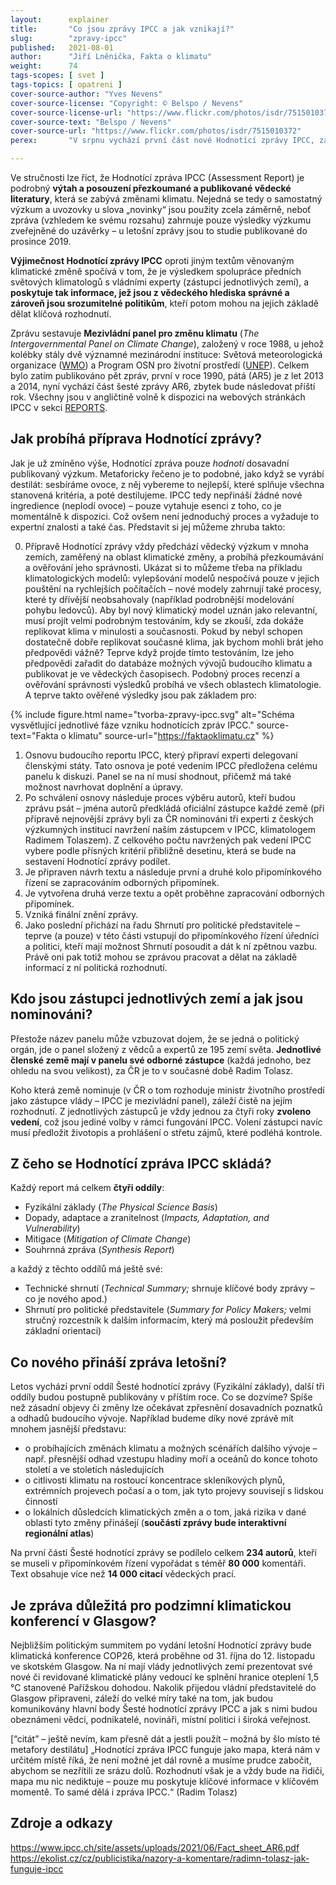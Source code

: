 ```yaml
---
layout:      explainer
title:       "Co jsou zprávy IPCC a jak vznikají?"
slug:        "zpravy-ipcc"
published:   2021-08-01
author:      "Jiří Lněnička, Fakta o klimatu"
weight:      74
tags-scopes: [ svet ]
tags-topics: [ opatreni ]
cover-source-author: "Yves Nevens"
cover-source-license: "Copyright: © Belspo / Nevens"
cover-source-license-url: "https://www.flickr.com/photos/isdr/7515010372"
cover-source-text: "Belspo / Nevens"
cover-source-url: "https://www.flickr.com/photos/isdr/7515010372"
perex:       "V srpnu vychází první část nové Hodnotící zprávy IPCC, zásadního dokumentu v oblasti dosavadního výzkumu klimatické změny. Co tento report obsahuje, kdo jej sestavuje a jaké „novinky“ se v něm dočteme?"

---
```


Ve stručnosti lze říct, že Hodnotící zpráva IPCC (Assessment Report) je podrobný **výtah a posouzení přezkoumané a publikované vědecké literatury**, která se zabývá změnami klimatu. Nejedná se tedy o samostatný výzkum a uvozovky u slova „novinky“ jsou použity zcela záměrně, neboť zpráva (vzhledem ke svému rozsahu) zahrnuje pouze výsledky výzkumu zveřejněné do uzávěrky – u letošní zprávy jsou to studie publikované do prosince 2019.  

**Výjimečnost Hodnotící zprávy IPCC** oproti jiným textům věnovaným klimatické změně spočívá v tom, že je výsledkem spolupráce předních světových klimatologů s vládními experty (zástupci jednotlivých zemí), a **poskytuje tak informace, jež jsou z vědeckého hlediska správné a zároveň jsou srozumitelné politikům**, kteří potom mohou na jejich základě dělat klíčová rozhodnutí.

Zprávu sestavuje **Mezivládní panel pro změnu klimatu** (*The Intergovernmental Panel on Climate Change*), založený v roce 1988, u jehož kolébky stály dvě významné mezinárodní instituce: Světová meteorologická organizace ([WMO](https://public.wmo.int/en)) a Program OSN pro životní prostředí ([UNEP](https://www.unenvironment.org/)). Celkem bylo zatím publikováno pět zpráv, první v roce 1990, pátá (AR5) je z let 2013 a 2014, nyní vychází část šesté zprávy AR6, zbytek bude následovat příští rok. Všechny jsou v angličtině volně k dispozici na webových stránkách IPCC v sekci [REPORTS](https://www.ipcc.ch/reports/). 

## Jak probíhá příprava Hodnotící zprávy? 

Jak je už zmíněno výše, Hodnotící zpráva pouze *hodnotí* dosavadní publikovaný výzkum. Metaforicky řečeno je to podobné, jako když se vyrábí destilát: sesbíráme ovoce, z něj vybereme to nejlepší, které splňuje všechna stanovená kritéria, a poté destilujeme. IPCC tedy nepřináší žádné nové ingredience (neplodí ovoce) – pouze vytahuje esenci z toho, co je momentálně k dispozici. Což ovšem není jednoduchý proces a vyžaduje to expertní znalosti a také čas. Představit si jej můžeme zhruba takto:

0. Přípravě Hodnotící zprávy vždy předchází vědecký výzkum v mnoha zemích, zaměřený na oblast klimatické změny, a probíhá přezkoumávání a ověřování jeho správnosti. Ukázat si to můžeme třeba na příkladu klimatologických modelů: vylepšování modelů nespočívá pouze v jejich pouštění na rychlejších počítačích – nové modely zahrnují také procesy, které ty dřívější neobsahovaly (například podrobnější modelování pohybu ledovců). Aby byl nový klimatický model uznán jako relevantní, musí projít velmi podrobným testováním, kdy se zkouší, zda dokáže replikovat klima v minulosti a současnosti. Pokud by nebyl schopen dostatečně dobře replikovat současné klima, jak bychom mohli brát jeho předpovědi vážně? Teprve když projde tímto testováním, lze jeho předpovědi zařadit do databáze možných vývojů budoucího klimatu a publikovat je ve vědeckých časopisech. Podobný proces recenzí a ověřování správnosti výsledků probíhá ve všech oblastech klimatologie. A teprve takto ověřené výsledky jsou pak základem pro:

{% include figure.html
    name="tvorba-zpravy-ipcc.svg"
    alt="Schéma vysvětlující jednotlivé fáze vzniku hodnotících zpráv IPCC."
    source-text="Fakta o klimatu"
    source-url="https://faktaoklimatu.cz"
%}

1. Osnovu budoucího reportu IPCC, který připraví  experti delegovaní členskými státy. Tato osnova je poté vedením IPCC předložena celému panelu k diskuzi. Panel se na ní musí shodnout, přičemž má také možnost navrhovat doplnění a úpravy. 
2. Po schválení osnovy následuje proces výběru autorů, kteří budou zprávu psát – jména autorů předkládá oficiální zástupce každé země (při přípravě nejnovější zprávy byli za ČR nominováni tři experti z českých výzkumných institucí navržení naším zástupcem v IPCC, klimatologem Radimem Tolaszem). Z celkového počtu navržených pak vedení IPCC vybere podle přísných kritérií přibližně desetinu, která se bude na sestavení Hodnotící zprávy podílet.
3. Je připraven návrh textu a následuje první a druhé kolo připomínkového řízení se zapracováním odborných připomínek.
4. Je vytvořena druhá verze textu a opět proběhne zapracování odborných připomínek.
5. Vzniká finální znění zprávy.
6. Jako poslední přichází na řadu Shrnutí pro politické představitele – teprve (a pouze) v této části vstupují do připomínkového řízení úředníci a politici, kteří mají možnost Shrnutí posoudit a dát k ní zpětnou vazbu. Právě oni pak totiž mohou se zprávou pracovat a dělat na základě informací z ní politická rozhodnutí. 

## Kdo jsou zástupci jednotlivých zemí a jak jsou nominováni?

Přestože název panelu může vzbuzovat dojem, že se jedná o politický orgán, jde o panel složený z vědců a expertů ze 195 zemí světa. **Jednotlivé členské země mají v panelu své odborné zástupce** (každá jednoho, bez ohledu na svou velikost), za ČR je to v současné době Radim Tolasz. 

Koho která země nominuje (v ČR o tom rozhoduje ministr životního prostředí jako zástupce vlády – IPCC je mezivládní panel), záleží čistě na jejím rozhodnutí. Z jednotlivých zástupců je vždy jednou za čtyři roky **zvoleno vedení**, což jsou jediné volby v rámci fungování IPCC. Volení zástupci navíc musí předložit životopis a prohlášení o střetu zájmů, které podléhá kontrole.  

## Z čeho se Hodnotící zpráva IPCC skládá?

Každý report má celkem **čtyři oddíly**:
* Fyzikální základy (*The Physical Science Basis*)
* Dopady, adaptace a zranitelnost (*Impacts, Adaptation, and Vulnerability*)
* Mitigace (*Mitigation of Climate Change*) 
* Souhrnná zpráva (*Synthesis Report*)

a každý z těchto oddílů má ještě své: 

* Technické shrnutí (*Technical Summary;* shrnuje klíčové body zprávy – co je nového apod.)
* Shrnutí pro politické představitele (*Summary for Policy Makers;* velmi stručný rozcestník k dalším informacím, který má posloužit především základní orientaci) 

## Co nového přináší zpráva letošní?

Letos vychází první oddíl Šesté hodnotící zprávy (Fyzikální základy), další tři oddíly budou postupně publikovány v příštím roce. Co se dozvíme? Spíše než zásadní objevy či změny lze očekávat zpřesnění dosavadních poznatků a odhadů budoucího vývoje. Například budeme díky nové zprávě mít mnohem jasnější představu:


* o probíhajících změnách klimatu a možných scénářích dalšího vývoje – např. přesnější odhad vzestupu hladiny moří a oceánů do konce tohoto století a ve stoletích následujících
* o citlivosti klimatu na rostoucí koncentrace skleníkových plynů, extrémních projevech počasí a o tom, jak tyto projevy souvisejí s lidskou činností
* o lokálních důsledcích klimatických změn a o tom, jaká rizika v dané oblasti tyto změny přinášejí (**součástí zprávy bude interaktivní regionální atlas**)

Na první části Šesté hodnotící zprávy se podílelo celkem **234 autorů**, kteří se museli v připomínkovém řízení vypořádat s téměř **80 000** komentáři. Text obsahuje více než **14 000 citací** vědeckých prací. 

## Je zpráva důležitá pro podzimní klimatickou konferencí v Glasgow?

Nejbližším politickým summitem po vydání letošní Hodnotící zprávy bude klimatická konference COP26, která proběhne od 31. října do 12. listopadu ve skotském Glasgow. Na ní mají vlády jednotlivých zemí prezentovat své nové či revidované klimatické plány vedoucí ke splnění hranice oteplení 1,5 °C stanovené Pařížskou dohodou. Nakolik přijedou vládní představitelé do Glasgow připraveni, záleží do velké míry také na tom, jak budou komunikovány hlavní body Šesté hodnotící zprávy IPCC a jak s nimi budou obeznámeni vědci, podnikatelé, novináři, místní politici i široká veřejnost. 

[“citát” – ještě nevím, kam přesně dát a jestli použít – možná by šlo místo té metafory destilátu]
„Hodnotící zpráva IPCC funguje jako mapa, která nám v určitém místě říká, že není možné jet dál rovně a musíme prudce zabočit, abychom se nezřítili ze srázu dolů. Rozhodnutí však je a vždy bude na řidiči, mapa mu nic nediktuje – pouze mu poskytuje klíčové informace v klíčovém momentě. To samé dělá i zpráva IPCC.“ (Radim Tolasz)

## Zdroje a odkazy
https://www.ipcc.ch/site/assets/uploads/2021/06/Fact_sheet_AR6.pdf
https://ekolist.cz/cz/publicistika/nazory-a-komentare/radimn-tolasz-jak-funguje-ipcc

